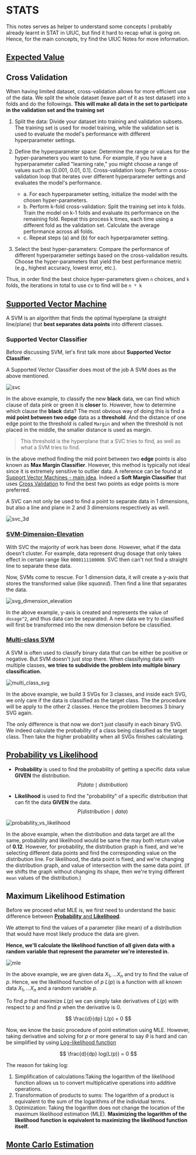 # STATS

This notes serves as helper to understand some concepts I probably already learnt in STAT in UIUC, but find it hard to recap what is going on. Hence, for the main concepts, try find the UIUC Notes for more information. 

## [Expected Value](https://www.youtube.com/results?search_query=expected+value)


## Cross Validation

When having limited dataset, cross-validation allows for more efficient use of the data. We split the whole dataset (leave part of it as test dataset) into `k` folds and do the followings. **This will make all data in the set to participate in the validation set and the training set**


1. Split the data: Divide your dataset into training and validation subsets. The training set is used for model training, while the validation set is used to evaluate the model's performance with different hyperparameter settings.

2. Define the hyperparameter space: Determine the range or values for the hyper-parameters you want to tune. For example, if you have a hyperparameter called "learning rate," you might choose a range of values such as [0.001, 0.01, 0.1].
Cross-validation loop: Perform a cross-validation loop that iterates over different hyperparameter settings and evaluates the model's performance.
    - a. For each hyperparameter setting, initialize the model with the chosen hyper-parameters.
    - b. Perform k-fold cross-validation: Split the training set into k folds. Train the model on k-1 folds and evaluate its performance on the remaining fold. Repeat this process k times, each time using a different fold as the validation set. Calculate the average performance across all folds.
    - c. Repeat steps (a) and (b) for each hyperparameter setting.

3. Select the best hyper-parameters: Compare the performance of different hyperparameter settings based on the cross-validation results. Choose the hyper-parameters that yield the best performance metric (e.g., highest accuracy, lowest error, etc.).

Thus, in order find the best choice hyper-parameters given `n` choices, and `k` folds, the iterations in total to use cv to find will be `n * k`


## [Supported Vector Machine](https://www.youtube.com/watch?v=efR1C6CvhmE)

A SVM is an algorithm that finds the optimal hyperplane (a straight line/plane) that **best separates data points** into different classes.

### Supported Vector Classifier
Before discussing SVM, let's first talk more about **Supported Vector Classifier**.

A Supported Vector Classifier does most of the job A SVM does as the above mentioned. 

![svc](Assets/Screenshot%202023-05-30%20at%2001.37.17.png)

In the above example, to classify the new **black** data, we can find which clause of data pink or green it is **closer** to. However, how to determine which clause the **black** data? The most obvious way of doing this is find a **mid point between two edge** data as a **threshold**. And the distance of one edge point to the threshold is called `Margin` and when the threshold is not placed in the middle, the smaller distance is used as margin.

> This threshold is the hyperplane that a SVC tries to find, as well as what a SVM tries to find.


In the above method finding the mid point between two **edge** points is also known as **Max Margin Classifier**. However, this method is typically not ideal since it is extremely sensitive to outlier data. A reference can be found at [Support Vector Machines - main idea](https://youtu.be/efR1C6CvhmE?t=215). Indeed a **Soft Margin Classifier** that uses [Cross Validation](#cross-validation) to find the best two points as edge points is more preferred. 

A SVC can not only be used to find a point to separate data in 1 dimensions, but also a line and plane in 2 and 3 dimensions respectively as well. 

![svc_3d](Assets/Screenshot%202023-05-30%20at%2001.50.50.png)

### [SVM-Dimension-Elevation](https://youtu.be/efR1C6CvhmE?t=742)

With SVC the majority of work has been done. However, what if the data doesn't cluster. For example, data represent drug dosage that only takes effect in certain range like `0000111100000`. SVC then can't not find a straight line to separate these data. 

Now, SVMs come to rescue. For 1 dimension data, it will create a y-axis that stores the transformed value (like *squared*). Then find a line that separates the data.

![svg_dimension_elevation](Assets/Screenshot%202023-05-30%20at%2001.57.02.png)

In the above example, y-axis is created and represents the value of `dosage^2`, and thus data can be separated. A new data we try to classified will first be transformed into the new dimension before be classified.

### [Multi-class SVM](https://www.youtube.com/watch?v=zK2-ngR9w2Q)

A SVM is often used to classify binary data that can be either be positive or negative. But SVM doesn't just stop there. When classifying data with multiple classes, **we tries to subdivide the problem into multiple binary classification.**

![multi_class_svg](Assets/Screenshot%202023-05-30%20at%2002.02.34.png)

In the above example, we build 3 SVGs for 3 classes, and inside each SVG, we only care if the data is classified as the target class. The the procedure will be apply to the other 2 classes. Hence the problem becomes 3 binary SVG again. 

The only difference is that now we don't just classify in each binary SVG. We indeed calculate the probability of a class being classified as the target class. Then take the higher probability when all SVGs finishes calculating.


## [Probability vs Likelihood](https://www.youtube.com/watch?v=pYxNSUDSFH4)

* **Probability** is used to find the probability of getting a specific data value **GIVEN** the distribution.
$$
P(data \mid distribution)
$$

* **Likelihood** is used to find the "probability" of a specific distribution that can fit the data **GIVEN** the data.
$$
P(distribution \mid data)
$$

![probability_vs_likelihood](Assets/Screenshot%202023-05-30%20at%2018.02.26.png)

In the above example, when the distribution and data target are all the same, probability and likelihood would be same the may both return value of **0.12**. However, for probability, the distribution graph is fixed, and we're selecting different data points and find the corresponding value on the distribution line. 
For likelihood, the data point is fixed, and we're changing the distribution graph, and value of intersection with the same data point. (if we shifts the graph without changing its shape, then we're trying different `mean` values of the distribution.)

## Maximum Likelihood Estimation

Before we proceed what MLE is, we first need to understand the basic difference between [**Probability** and **Likelihood**](#probability-vs-likelihood).

We attempt to find the values of a parameter (like mean) of a distribution that would have most likely produce the data are given. 

**Hence, we'll calculate the likelihood function of all given data with a random variable that represent the parameter we're interested in.**

![mle](Assets/IMG_217609DA838E-1.jpeg)

In the above example, we are given data $X_1,...X_n$ and try to find the value of $p$. Hence, we the likelihood function of $p$ $L(p)$ is a function with all known data $X_1, ...X_n$ and a random variable $p$. 

To find $p$ that maximize $L(p)$ we can simply take derivatives of $L(p)$ with respect to $p$ and find $p$ when the derivative is 0.

$$
\frac{d}{dp} L(p) = 0
$$

Now, we know the basic procedure of point estimation using MLE. However, taking derivative and solving for $p$ or more general to say $\theta$ is hard and can be simplified by using [Log-likelihood function](https://www.youtube.com/watch?v=ddqny3aZNPY)

$$
\frac{d}{dp} log(L(p)) = 0
$$

The reason for taking log:

1. Simplification of calculations:Taking the logarithm of the likelihood function allows us to convert multiplicative operations into additive operations. 
2. Transformation of products to sums: The logarithm of a product is equivalent to the sum of the logarithms of the individual terms.
3. Optimization: Taking the logarithm does not change the location of the maximum likelihood estimation (MLE). **Maximizing the logarithm of the likelihood function is equivalent to maximizing the likelihood function itself.**

## [Monte Carlo Estimation](https://www.youtube.com/watch?v=7ESK5SaP-bc)
